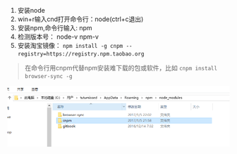 1. 安装node
2. win+r输入cnd打开命令行：node(ctrl+c退出)
3. 安装npm,命令行输入: npm
4. 检测版本号： node-v npm-v
5. 安装淘宝镜像： `npm install -g cnpm --registry=https://registry.npm.taobao.org`

> 在命令行用cnpm代替npm安装难下载的包或软件，比如 `cnpm install browser-sync -g`

![](/assets/转淘宝镜像.png)

